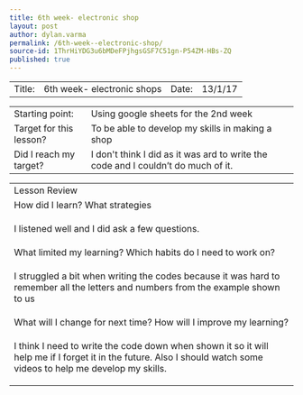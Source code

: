```yaml
---
title: 6th week- electronic shop
layout: post
author: dylan.varma
permalink: /6th-week--electronic-shop/
source-id: 1ThrHiYDG3u6bMDeFPjhgsGSF7C51gn-P54ZM-HBs-ZQ
published: true
---
```

	

<table>
  <tr>
    <td>Title:  </td>
    <td>6th week- electronic shops</td>
    <td>Date:</td>
    <td>13/1/17</td>
  </tr>
</table>


<table>
  <tr>
    <td>Starting point:</td>
    <td>Using google sheets for the 2nd week</td>
  </tr>
  <tr>
    <td>Target for this lesson?</td>
    <td>To be able to develop my skills in making a shop</td>
  </tr>
  <tr>
    <td>Did I reach my target? </td>
    <td>I don't think I did as it was ard to write the code and I couldn’t do much of it.</td>
  </tr>
</table>


<table>
  <tr>
    <td>Lesson Review</td>
  </tr>
  <tr>
    <td>How did I learn? What strategies </td>
  </tr>
  <tr>
    <td>

I listened well and I did ask a few questions.</td>
  </tr>
  <tr>
    <td>What limited my learning? Which habits do I need to work on? </td>
  </tr>
  <tr>
    <td>

I struggled a bit when writing the codes because it was hard to remember all the letters and numbers from the example shown to us</td>
  </tr>
  <tr>
    <td>What will I change for next time? How will I improve my learning?</td>
  </tr>
  <tr>
    <td>

I think I need to write the code down when shown it so it will help me if I forget it in the future. Also I should watch some videos to help me develop my skills.</td>
  </tr>
</table>


